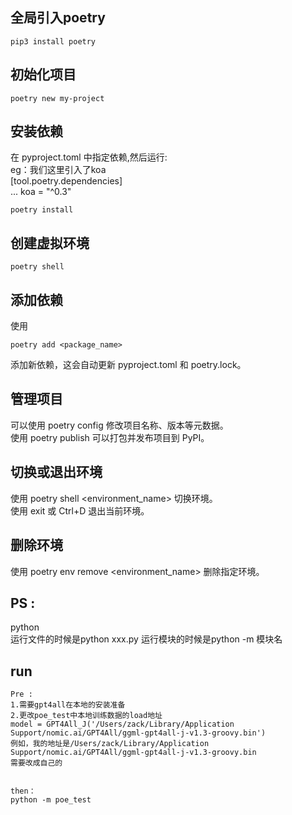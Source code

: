 ## 全局引入poetry
```
pip3 install poetry
```


## 初始化项目
```
poetry new my-project
```

## 安装依赖

在 pyproject.toml 中指定依赖,然后运行:    
eg：我们这里引入了koa      
[tool.poetry.dependencies]    
...
koa = "^0.3"    

```
poetry install

```

## 创建虚拟环境
```
poetry shell
```

## 添加依赖
使用
```
poetry add <package_name>   
```
添加新依赖，这会自动更新 pyproject.toml 和 poetry.lock。   

## 管理项目
可以使用 poetry config 修改项目名称、版本等元数据。           
使用 poetry publish 可以打包并发布项目到 PyPI。    

## 切换或退出环境
使用 poetry shell <environment_name> 切换环境。    
使用 exit 或 Ctrl+D 退出当前环境。   


## 删除环境
使用 poetry env remove <environment_name> 删除指定环境。


## PS :
python    
运行文件的时候是python xxx.py
运行模块的时候是python -m 模块名


## run

```
Pre : 
1.需要gpt4all在本地的安装准备
2.更改poe_test中本地训练数据的load地址
model = GPT4All_J('/Users/zack/Library/Application Support/nomic.ai/GPT4All/ggml-gpt4all-j-v1.3-groovy.bin')
例如，我的地址是/Users/zack/Library/Application Support/nomic.ai/GPT4All/ggml-gpt4all-j-v1.3-groovy.bin
需要改成自己的


then：
python -m poe_test


```

